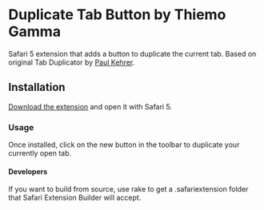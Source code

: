 Duplicate Tab Button by Thiemo Gamma
====================================

Safari 5 extension that adds a button to duplicate the current tab.
Based on original Tab Duplicator by [Paul Kehrer][1].


## Installation
[Download the extension][2] and open it with Safari 5.

### Usage
Once installed, click on the new button in the toolbar to duplicate your currently open tab.

#### Developers
If you want to build from source, use rake to get a .safariextension folder that Safari Extension Builder will accept.

[1]: http://github.com/reaperhulk
[2]: http://thiemo.ch/safari
